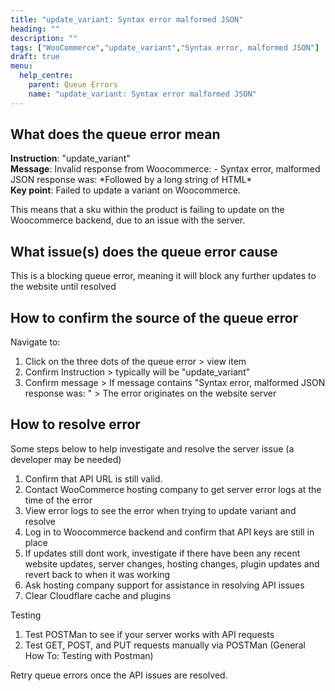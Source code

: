 ```yaml
---
title: "update_variant: Syntax error malformed JSON"
heading: ""
description: ""
tags: ["WooCommerce","update_variant","Syntax error, malformed JSON"]
draft: true
menu:
  help_centre:
    parent: Queue Errors
    name: "update_variant: Syntax error malformed JSON"
---
```


## What does the queue error mean

**Instruction**: "update_variant"  
**Message**: Invalid response from Woocommerce: - Syntax error, malformed JSON response was: \*Followed by a long string of HTML\*  
**Key point**: Failed to update a variant on Woocommerce.  

This means that a sku within the product is failing to update on the Woocommerce backend, due to an issue with the server.

## What issue(s) does the queue error cause

This is a blocking queue error, meaning it will block any further updates to the website until resolved 

## How to confirm the source of the queue error

Navigate to:

1. Click on the three dots of the queue error > view item
2. Confirm Instruction > typically will be "update_variant"
3. Confirm message > If message contains "Syntax error, malformed JSON response was: " > The error originates on the website server

## How to resolve error

Some steps below to help investigate and resolve the server issue (a developer may be needed)

1. Confirm that API URL is still valid.
2. Contact WooCommerce hosting company to get server error logs at the time of the error
3. View error logs to see the error when trying to update variant and resolve
4. Log in to Woocommerce backend and confirm that API keys are still in place
5. If updates still dont work,  investigate if there have been any recent website updates, server changes, hosting changes, plugin updates and revert back to when it was working
6. Ask hosting company support for assistance in resolving API issues
7. Clear Cloudflare cache and plugins

Testing

1. Test POSTMan to see if your server works with API requests
2. Test GET, POST, and PUT requests manually via POSTMan (General How To: Testing with Postman)

Retry queue errors once the API issues are resolved.
